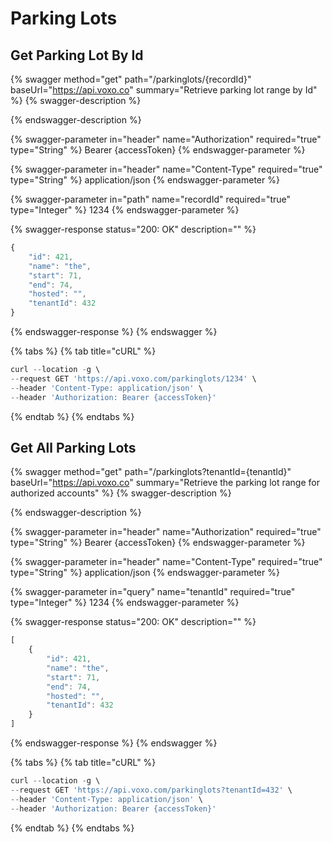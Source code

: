 # Parking Lots

## Get Parking Lot By Id

{% swagger method="get" path="/parkinglots/{recordId}" baseUrl="https://api.voxo.co" summary="Retrieve parking lot range by Id" %}
{% swagger-description %}

{% endswagger-description %}

{% swagger-parameter in="header" name="Authorization" required="true" type="String" %}
Bearer {accessToken}
{% endswagger-parameter %}

{% swagger-parameter in="header" name="Content-Type" required="true" type="String" %}
application/json
{% endswagger-parameter %}

{% swagger-parameter in="path" name="recordId" required="true" type="Integer" %}
1234
{% endswagger-parameter %}

{% swagger-response status="200: OK" description="" %}
```javascript
{
    "id": 421,
    "name": "the",
    "start": 71,
    "end": 74,
    "hosted": "",
    "tenantId": 432
}
```
{% endswagger-response %}
{% endswagger %}

{% tabs %}
{% tab title="cURL" %}
```javascript
curl --location -g \
--request GET 'https://api.voxo.com/parkinglots/1234' \
--header 'Content-Type: application/json' \
--header 'Authorization: Bearer {accessToken}'
```
{% endtab %}
{% endtabs %}




## Get All Parking Lots

{% swagger method="get" path="/parkinglots?tenantId={tenantId}" baseUrl="https://api.voxo.co" summary="Retrieve the parking lot range for authorized accounts" %}
{% swagger-description %}

{% endswagger-description %}

{% swagger-parameter in="header" name="Authorization" required="true" type="String" %}
Bearer {accessToken}
{% endswagger-parameter %}

{% swagger-parameter in="header" name="Content-Type" required="true" type="String" %}
application/json
{% endswagger-parameter %}

{% swagger-parameter in="query" name="tenantId" required="true" type="Integer" %}
1234
{% endswagger-parameter %}

{% swagger-response status="200: OK" description="" %}
```javascript
[
    {
        "id": 421,
        "name": "the",
        "start": 71,
        "end": 74,
        "hosted": "",
        "tenantId": 432
    }
]
```
{% endswagger-response %}
{% endswagger %}

{% tabs %}
{% tab title="cURL" %}
```javascript
curl --location -g \
--request GET 'https://api.voxo.com/parkinglots?tenantId=432' \
--header 'Content-Type: application/json' \
--header 'Authorization: Bearer {accessToken}'
```
{% endtab %}
{% endtabs %}
